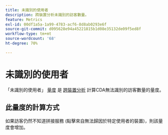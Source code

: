 ```yaml
---
title: 未識別的使用者
description: 跨裝置分析未識別的訪客數量。
feature: Metrics
exl-id: 00df1a5a-1a99-4783-acf6-8d8ab0293e6f
source-git-commit: d095628e94a45221815b1d08e35132de09f5ed8f
workflow-type: tm+mt
source-wordcount: '68'
ht-degree: 70%

---
```


# 未識別的使用者

「未識別的使用者」 [量度](overview.md) 是 [跨裝置分析](../cda/overview.md) 計算CDA無法識別的訪客數量的量度。

## 此量度的計算方式

如果訪客仍然不知道拼接服務 (點擊來自無法歸因於特定使用者的裝置)，則該量度會增加。
